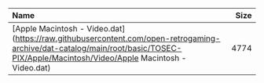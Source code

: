 |Name|Size|
|:---|---:|
|[Apple Macintosh - Video.dat](https://raw.githubusercontent.com/open-retrogaming-archive/dat-catalog/main/root/basic/TOSEC-PIX/Apple/Macintosh/Video/Apple Macintosh - Video.dat)|4774|
